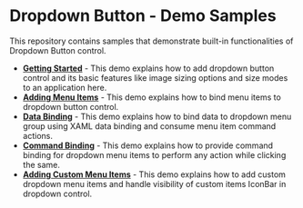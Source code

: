 
# Dropdown Button - Demo Samples

This repository contains samples that demonstrate built-in functionalities of Dropdown Button control.

* **<a href="Samples/Getting-Started">Getting Started</a>** - This demo explains how to add dropdown button control and its basic features like image sizing options and size modes to an application here.
* **<a href="Samples/Add-Menu-Items">Adding Menu Items</a>** - This demo explains how to bind menu items to dropdown button control.
* **<a href="Samples/Data-Binding">Data Binding</a>** - This demo explains how to bind data to dropdown menu group using XAML data binding and consume menu item command actions.
* **<a href="Samples/Command-Binding">Command Binding</a>** - This demo explains how to provide command binding for dropdown menu items to perform any action while clicking the same.
* **<a href="Samples/Add-Custom-Items">Adding Custom Menu Items</a>** - This demo explains how to add custom dropdown menu items and handle visibility of custom items IconBar in dropdown control.

